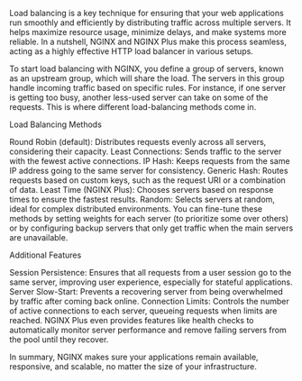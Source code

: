 Load balancing is a key technique for ensuring that your web applications run smoothly and efficiently by distributing traffic across multiple servers. It helps maximize resource usage, minimize delays, and make systems more reliable. In a nutshell, NGINX and NGINX Plus make this process seamless, acting as a highly effective HTTP load balancer in various setups.

To start load balancing with NGINX, you define a group of servers, known as an upstream group, which will share the load. The servers in this group handle incoming traffic based on specific rules. For instance, if one server is getting too busy, another less-used server can take on some of the requests. This is where different load-balancing methods come in.

Load Balancing Methods

Round Robin (default): Distributes requests evenly across all servers, considering their capacity.
Least Connections: Sends traffic to the server with the fewest active connections.
IP Hash: Keeps requests from the same IP address going to the same server for consistency.
Generic Hash: Routes requests based on custom keys, such as the request URI or a combination of data.
Least Time (NGINX Plus): Chooses servers based on response times to ensure the fastest results.
Random: Selects servers at random, ideal for complex distributed environments.
You can fine-tune these methods by setting weights for each server (to prioritize some over others) or by configuring backup servers that only get traffic when the main servers are unavailable.

Additional Features

Session Persistence: Ensures that all requests from a user session go to the same server, improving user experience, especially for stateful applications.
Server Slow-Start: Prevents a recovering server from being overwhelmed by traffic after coming back online.
Connection Limits: Controls the number of active connections to each server, queueing requests when limits are reached.
NGINX Plus even provides features like health checks to automatically monitor server performance and remove failing servers from the pool until they recover.

In summary, NGINX makes sure your applications remain available, responsive, and scalable, no matter the size of your infrastructure.









